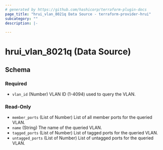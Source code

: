 ```yaml
---
# generated by https://github.com/hashicorp/terraform-plugin-docs
page_title: "hrui_vlan_8021q Data Source - terraform-provider-hrui"
subcategory: ""
description: |-
  
---
```


# hrui_vlan_8021q (Data Source)





<!-- schema generated by tfplugindocs -->
## Schema

### Required

- `vlan_id` (Number) VLAN ID (1-4094) used to query the VLAN.

### Read-Only

- `member_ports` (List of Number) List of all member ports for the queried VLAN.
- `name` (String) The name of the queried VLAN.
- `tagged_ports` (List of Number) List of tagged ports for the queried VLAN.
- `untagged_ports` (List of Number) List of untagged ports for the queried VLAN.
